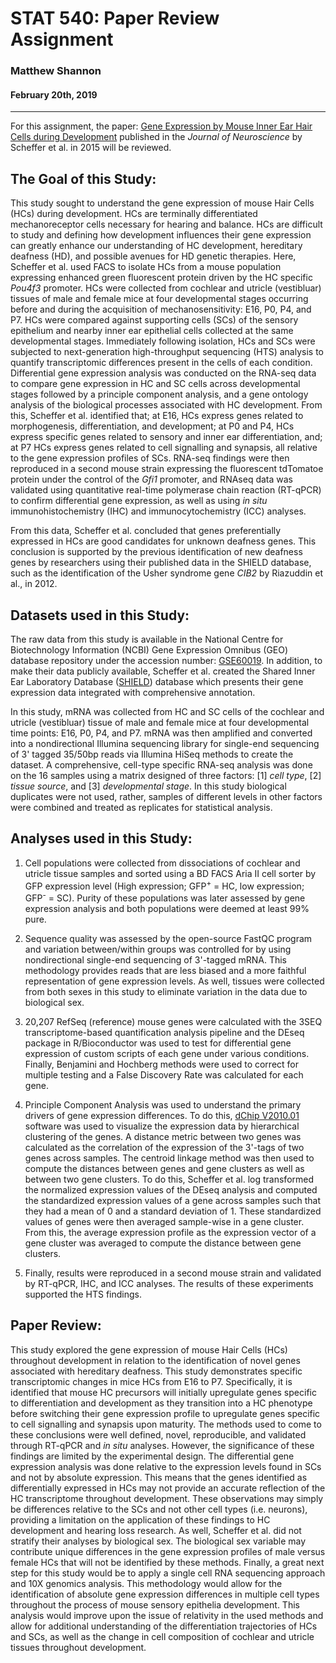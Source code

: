 # STAT 540: Paper Review Assignment
### Matthew Shannon
#### February 20th, 2019
---
For this assignment, the paper: [Gene Expression by Mouse Inner Ear Hair Cells during Development](https://www.ncbi.nlm.nih.gov/pmc/articles/PMC4405555/pdf/zns6366.pdf) published in the *Journal of Neuroscience* by Scheffer et al. in 2015 will be reviewed.

## The Goal of this Study:
This study sought to understand the gene expression of mouse Hair Cells (HCs) during development. HCs are terminally differentiated mechanoreceptor cells necessary for hearing and balance. HCs are difficult to study and defining how development influences their gene expression can greatly enhance our understanding of HC development, hereditary deafness (HD), and possible avenues for HD genetic therapies. Here, Scheffer et al. used FACS to isolate HCs from a mouse population expressing enhanced green fluorescent protein driven by the HC specific *Pou4f3* promoter. HCs were collected from cochlear and utricle (vestibluar) tissues of male and female mice at four developmental stages occurring before and during the acquisition of mechanosensitivity: E16, P0, P4, and P7. HCs were compared against supporting cells (SCs) of the sensory epithelium and nearby inner ear epithelial cells collected at the same developmental stages. Immediately following isolation, HCs and SCs were subjected to next-generation high-throughput sequencing (HTS) analysis to quantify transcriptomic differences present in the cells of each condition. Differential gene expression analysis was conducted on the RNA-seq data to compare gene expression in HC and SC cells across developmental stages followed by a principle component analysis, and a gene ontology analysis of the biological processes associated with HC development. From this, Scheffer et al. identified that; at E16, HCs express genes related to morphogenesis, differentiation, and development; at P0 and P4, HCs express specific genes related to sensory and inner ear differentiation, and; at P7 HCs express genes related to cell signalling and synapsis, all relative to the gene expression profiles of SCs. RNA-seq findings were then reproduced in a second mouse strain expressing the fluorescent tdTomatoe protein under the control of the *Gfi1* promoter, and RNAseq data was validated using quantitative real-time polymerase chain reaction (RT-qPCR) to confirm differential gene expression, as well as using *in situ* immunohistochemistry (IHC) and immunocytochemistry (ICC) analyses. 

From this data, Scheffer et al. concluded that genes preferentially expressed in HCs are good candidates for unknown deafness genes. This conclusion is supported by the previous identification of new deafness genes by researchers using their published data in the SHIELD database, such as the identification of the Usher syndrome gene *CIB2* by Riazuddin et al., in 2012.

## Datasets used in this Study:
The raw data from this study is available in the National Centre for Biotechnology Information (NCBI) Gene Expression Omnibus (GEO) database repository under the accession number: [GSE60019](https://www.ncbi.nlm.nih.gov/geo/query/acc.cgi?acc=GSE60019). In addition, to make their data publicly available, Scheffer et al. created the Shared Inner Ear Laboratory Database ([SHIELD](https://shield.hms.harvard.edu)) database which presents their gene expression data integrated with comprehensive annotation.

In this study, mRNA was collected from HC and SC cells of the cochlear and utricle (vestibluar) tissue of male and female mice at four developmental time points: E16, P0, P4, and P7. mRNA was then amplified and converted into a nondirectional Illumina sequencing library for single-end sequencing of 3' tagged 35/50bp reads via Illumina HiSeq methods to create the dataset. A comprehensive, cell-type specific RNA-seq analysis was done on the 16 samples using a matrix designed of three factors: [1] *cell type*, [2] *tissue source*, and [3] *developmental stage*. In this study biological duplicates were not used, rather, samples of different levels in other factors were combined and treated as replicates for statistical analysis.

## Analyses used in this Study:
1. Cell populations were collected from dissociations of cochlear and utricle tissue samples and sorted using a BD FACS Aria II cell sorter by GFP expression level (High expression; GFP<sup>+</sup> = HC, low expression; GFP<sup>-</sup> = SC). Purity of these populations was later assessed by gene expression analysis and both populations were deemed at least 99% pure.

2. Sequence quality was assessed by the open-source FastQC program and variation between/within groups was controlled for by using nondirectional single-end sequencing of 3'-tagged mRNA. This methodology provides reads that are less biased and a more faithful representation of gene expression levels. As well, tissues were collected from both sexes in this study to eliminate variation in the data due to biological sex.

3. 20,207 RefSeq (reference) mouse genes were calculated with the 3SEQ transcriptome-based quantification analysis pipeline and the DEseq package in R/Bioconductor was used to test for differential gene expression of custom scripts of each gene under various conditions. Finally, Benjamini and Hochberg methods were used to correct for multiple testing and a False Discovery Rate was calculated for each gene.

4. Principle Component Analysis was used to understand the primary drivers of gene expression differences. To do this, [dChip V2010.01](https://sites.google.com/site/dchipsoft/) software was used to visualize the expression data by hierarchical clustering of the genes. A distance metric between two genes was calculated as the correlation of the expression of the 3'-tags of two genes across samples. The centroid linkage method was then used to compute the distances between genes and gene clusters as well as between two gene clusters. To do this, Scheffer et al. log transformed the normalized expression values of the DEseq analysis and computed the standardized expression values of a gene across samples such that they had a mean of 0 and a standard deviation of 1. These standardized values of genes were then averaged sample-wise in a gene cluster. From this, the average expression profile as the expression vector of a gene cluster was averaged to compute the distance between gene clusters.

5. Finally, results were reproduced in a second mouse strain and validated by RT-qPCR, IHC, and ICC analyses. The results of these experiments supported the HTS findings.


## Paper Review:
This study explored the gene expression of mouse Hair Cells (HCs) throughout development in relation to the identification of novel genes associated with hereditary deafness. This study demonstrates specific transcriptomic changes in mice HCs from E16 to P7. Specifically, it is identified that mouse HC precursors will initially upregulate genes specific to differentiation and development as they transition into a HC phenotype before switching their gene expression profile to upregulate genes specific to cell signalling and synapsis upon maturity. The methods used to come to these conclusions were well defined, novel, reproducible, and validated through RT-qPCR and *in situ* analyses. However, the significance of these findings are limited by the experimental design. The differential gene expression analysis was done relative to the expression levels found in SCs and not by absolute expression. This means that the genes identified as differentially expressed in HCs may not provide an accurate reflection of the HC transcriptome throughout development. These observations may simply be differences relative to the SCs and not other cell types (i.e. neurons), providing a limitation on the application of these findings to HC development and hearing loss research. As well, Scheffer et al. did not stratify their analyses by biological sex. The biological sex variable may contribute unique differences in the gene expression profiles of male versus female HCs that will not be identified by these methods. Finally, a great next step for this study would be to apply a single cell RNA sequencing approach and 10X genomics analysis. This methodology would allow for the identification of absolute gene expression differences in multiple cell types throughout the process of mouse sensory epithelia development. This analysis would improve upon the issue of relativity in the used methods and allow for additional understanding of the differentiation trajectories of HCs and SCs, as well as the change in cell composition of cochlear and utricle tissues throughout development.
